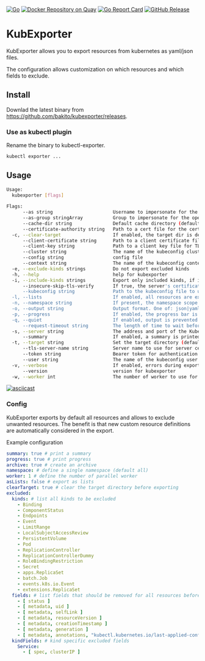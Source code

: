 [![Go](https://github.com/bakito/kubexporter/workflows/Go/badge.svg)](https://github.com/bakito/kubexporter/actions?query=workflow%3AGo)
[![Docker Repository on Quay](https://quay.io/repository/bakito/kubexporter/status "Docker Repository on Quay")](https://quay.io/repository/bakito/kubexporter)
[![Go Report Card](https://goreportcard.com/badge/github.com/bakito/kubexporter)](https://goreportcard.com/report/github.com/bakito/kubexporter)
[![GitHub Release](https://img.shields.io/github/release/bakito/kubexporter.svg?style=flat)](https://github.com/bakito/kubexporter/releases)

# KubExporter

KubExporter allows you to export resources from kubernetes as yaml/json files.

The configuration allows customization on which resources and which fields to exclude.

## Install

Downlad the latest binary from https://github.com/bakito/kubexporter/releases.

### Use as kubectl plugin

Rename the binary to kubectl-exporter.
```bash
kubectl exporter ...
```


## Usage

```bash
Usage:
  kubexporter [flags]
  
Flags:
      --as string                      Username to impersonate for the operation
      --as-group stringArray           Group to impersonate for the operation, this flag can be repeated to specify multiple groups.
      --cache-dir string               Default cache directory (default "${HOME}/.kube/cache")
      --certificate-authority string   Path to a cert file for the certificate authority
  -c, --clear-target                   If enabled, the target dir is deleted before running the new export
      --client-certificate string      Path to a client certificate file for TLS
      --client-key string              Path to a client key file for TLS
      --cluster string                 The name of the kubeconfig cluster to use
      --config string                  config file
      --context string                 The name of the kubeconfig context to use
  -e, --exclude-kinds strings          Do not export excluded kinds
  -h, --help                           help for kubexporter
  -i, --include-kinds strings          Export only included kinds, if included kinds are defined, excluded will be ignored
      --insecure-skip-tls-verify       If true, the server's certificate will not be checked for validity. This will make your HTTPS connections insecure
      --kubeconfig string              Path to the kubeconfig file to use for CLI requests.
  -l, --lists                          If enabled, all resources are exported as lists instead of individual files
  -n, --namespace string               If present, the namespace scope for this CLI request
  -o, --output string                  Output format. One of: json|yaml. (default "yaml")
  -p, --progress                       If enabled, the progress bar is shown (default true)
  -q, --quiet                          If enabled, output is prevented
      --request-timeout string         The length of time to wait before giving up on a single server request. Non-zero values should contain a corresponding time unit (e.g. 1s, 2m, 3h). A value of zero means don't timeout requests. (default "0")
  -s, --server string                  The address and port of the Kubernetes API server
      --summary                        If enabled, a summary is printed
  -t, --target string                  Set the target directory (default exports)
      --tls-server-name string         Server name to use for server certificate validation. If it is not provided, the hostname used to contact the server is used
      --token string                   Bearer token for authentication to the API server
      --user string                    The name of the kubeconfig user to use
  -v, --verbose                        If enabled, errors during export are listed in summary
      --version                        version for kubexporter
  -w, --worker int                     The number of worker to use for the export (default 1)
```

[![asciicast](https://asciinema.org/a/J793zgHiRBgDTgWbKjHrsM8YL.svg)](https://asciinema.org/a/J793zgHiRBgDTgWbKjHrsM8YL)

### Config

KubExporter exports by default all resources and allows to exclude unwanted resources.
The benefit is that new custom resource definitions are automatically considered in the export.



Example configuration

```yaml
summary: true # print a summary
progress: true # print progress
archive: true # create an archive
namespace: # define a single namespace (default all)
worker: 1 # define the number of parallel worker
asLists: false # export as lists
clearTarget: true # clear the target directory before exporting
excluded:
  kinds: # list all kinds to be excluded
    - Binding
    - ComponentStatus
    - Endpoints
    - Event
    - LimitRange
    - LocalSubjectAccessReview
    - PersistentVolume
    - Pod
    - ReplicationController
    - ReplicationControllerDummy
    - RoleBindingRestriction
    - Secret
    - apps.ReplicaSet
    - batch.Job
    - events.k8s.io.Event
    - extensions.ReplicaSet
  fields: # list fields that should be removed for all resources before exported; slices are also traversed
    - [ status ]
    - [ metadata, uid ]
    - [ metadata, selfLink ]
    - [ metadata, resourceVersion ]
    - [ metadata, creationTimestamp ]
    - [ metadata, generation ]
    - [ metadata, annotations, "kubectl.kubernetes.io/last-applied-configuration" ]
  kindFields: # kind specific excluded fields
    Service:
      - [ spec, clusterIP ]
```
